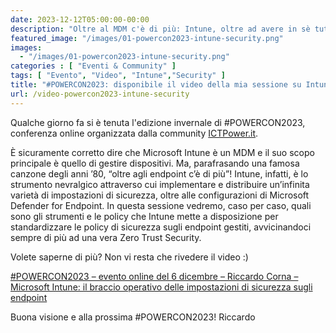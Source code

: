 ```yaml
---
date: 2023-12-12T05:00:00-00:00
description: "Oltre al MDM c'è di più: Intune, oltre ad avere in sè tutto ciò che serve per la gestione dei dispositivi, è anche il braccio operativo degli strumenti di sicurezza Microsoft. Vediamo come ci può aiutare a mettere in sicurezza dispositivi e identità."
featured_image: "/images/01-powercon2023-intune-security.png"
images:
  - "/images/01-powercon2023-intune-security.png"
categories : [ "Eventi & Community" ]
tags: [ "Evento", "Video", "Intune","Security" ]
title: "#POWERCON2023: disponibile il video della mia sessione su Intune usato come strumento di sicurezza"
url: /video-powercon2023-intune-security
---
```

Qualche giorno fa si è tenuta l'edizione invernale di #POWERCON2023, conferenza online organizzata dalla community [ICTPower.it](https://ictpower.it).

È sicuramente corretto dire che Microsoft Intune è un MDM e il suo scopo principale è quello di gestire dispositivi. Ma, parafrasando una famosa canzone degli anni ’80, “oltre agli endpoint c’è di più”! Intune, infatti, è lo strumento nevralgico attraverso cui implementare e distribuire un’infinita varietà di impostazioni di sicurezza, oltre alle configurazioni di Microsoft Defender for Endpoint. In questa sessione vedremo, caso per caso, quali sono gli strumenti e le policy che Intune mette a disposizione per standardizzare le policy di sicurezza sugli endpoint gestiti, avvicinandoci sempre di più ad una vera Zero Trust Security.

Volete saperne di più? Non vi resta che rivedere il video :)

[#POWERCON2023 – evento online del 6 dicembre – Riccardo Corna – Microsoft Intune: il braccio operativo delle impostazioni di sicurezza sugli endpoint](https://www.ictpower.it/events/powercon2023-evento-online-del-6-dicembre-riccardo-corna-il-braccio-operativo-delle-impostazioni-di-sicurezza-sugli-endpoint-di-microsoft-intune.htm)

Buona visione e alla prossima #POWERCON2023!
Riccardo
